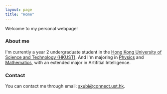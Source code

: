 ```yaml
---
layout: page
title: "Home"
---
```


Welcome to my personal webpage!

### About me
I'm currently a year 2 undergraduate student in the [Hong Kong University of Science and Technology (HKUST)](https://hkust.edu.hk). And I'm majoring in [Physics](https://physics.ust.hk/) and [Mathematics](https://www.math.hkust.edu.hk/), with an extended major in Artifitial Intelligence.

### Contact
You can contact me through email: <sxubi@connect.ust.hk>.

